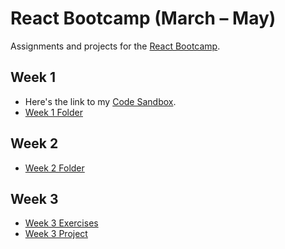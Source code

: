 # React Bootcamp (March – May)

Assignments and projects for the [React Bootcamp](https://javascriptforwp.com/bootcamp/react/).

## Week 1

- Here's the link to my [Code Sandbox](https://codesandbox.io/s/jsforwp-react-bootcamp-week-1-pxlws).
- [Week 1 Folder](https://github.com/khleomix/jsforwp-react-bootcamp/tree/master/week-1)

## Week 2

- [Week 2 Folder](https://github.com/khleomix/jsforwp-react-bootcamp/tree/master/week-2)

## Week 3

- [Week 3 Exercises](https://github.com/khleomix/jsforwp-react-bootcamp/tree/master/week-3/exercises)
- [Week 3 Project](https://github.com/khleomix/jsforwp-react-bootcamp/tree/master/week-3/project)
